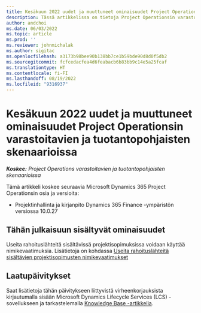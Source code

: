 ```yaml
---
title: Kesäkuun 2022 uudet ja muuttuneet ominaisuudet Project Operationsin varastoitavien ja tuotantopohjaisten skenaarioissa
description: Tässä artikkelissa on tietoja Project Operationsin varastoitavissa ja tuotantopohjaisissa skenaarioissa kesäkuussa 2022 julkaistussa versiossa saatavilla olevista laatupäivityksistä.
author: andchoi
ms.date: 06/03/2022
ms.topic: article
ms.prod: ''
ms.reviewer: johnmichalak
ms.author: sigitac
ms.openlocfilehash: a3173b98bee90b138bb7ce1b59bde90d8d0f5db2
ms.sourcegitcommit: fcfcedacfea4d6feabacb6b83bb9c14e5a25fcaf
ms.translationtype: HT
ms.contentlocale: fi-FI
ms.lasthandoff: 08/19/2022
ms.locfileid: "9316937"
---
```

# <a name="whats-new-or-changed-in-project-operations-june-2022-for-stockedproduction-based-scenarios"></a>Kesäkuun 2022 uudet ja muuttuneet ominaisuudet Project Operationsin varastoitavien ja tuotantopohjaisten skenaarioissa

_**Koskee:** Project Operations varastoitavien ja tuotantopohjaisten skenaarioissa_

Tämä artikkeli koskee seuraavia Microsoft Dynamics 365 Project Operationsin osia ja versioita:

- Projektinhallinta ja kirjanpito Dynamics 365 Finance -ympäristön versiossa 10.0.27

## <a name="features-included-in-this-release"></a>Tähän julkaisuun sisältyvät ominaisuudet

Useita rahoituslähteitä sisältävissä projektisopimuksissa voidaan käyttää nimikevaatimuksia. Lisätietoja on kohdassa [Useita rahoituslähteitä sisältävien projektisopimusten nimikevaatimukset](../multiple-funding-sources-item-req.md)

## <a name="quality-updates"></a>Laatupäivitykset

Saat lisätietoja tähän päivitykseen liittyvistä virheenkorjauksista kirjautumalla sisään Microsoft Dynamics Lifecycle Services (LCS) -sovellukseen ja tarkastelemalla [Knowledge Base -artikkelia](https://fix.lcs.dynamics.com/Issue/Details?bugId=673271).
